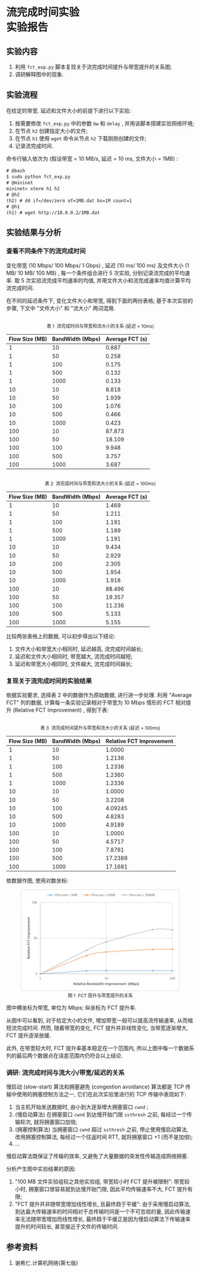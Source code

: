 # 流完成时间实验<br/>实验报告

<!--实验报告：模板不限，内容包括但不限于实验题目、实验内容、实验流程、实验结果及分析-->

## 实验内容

1. 利用 `fct_exp.py` 脚本复现关于流完成时间提升与带宽提升的关系图;
2. 调研解释图中的现象.

## 实验流程

在给定的带宽. 延迟和文件大小的前提下进行以下实验:

1. 按需要修改 `fct_exp.py` 中的参数 `bw` 和 `delay` , 并用该脚本搭建实验网络环境;
2. 在节点 `h2` 创建指定大小的文件;
3. 在节点 `h1` 使用 `wget` 命令从节点 `h2` 下载刚刚创建的文件;
4. 记录流完成时间.

命令行输入依次为 (假设带宽 = 10 MB/s, 延迟 = 10 ms, 文件大小 = 1MB) :

```
# @bash
$ sudo python fct_exp.py
# @mininet
mininet> xterm h1 h2
# @h2
(h2) # dd if=/dev/zero of=1MB.dat bs=1M count=1
# @h1
(h1) # wget http://10.0.0.2/1MB.dat
```

## 实验结果与分析

### 查看不同条件下的流完成时间

变化带宽 (10 Mbps/ 100 Mbps/ 1 Gbps) , 延迟 (10 ms/ 100 ms) 及文件大小 (1 MB/ 10 MB/ 100 MB) , 每一个条件组合进行 5 次实验, 分别记录流完成的平均速率. 取 5 次实验流完成平均速率的均值, 并用文件大小和流完成速率均值计算平均流完成时间.

在不同的延迟条件下, 变化文件大小和带宽, 得到下面的两份表格; 基于本次实验的步骤, 下文中 "文件大小" 和 "流大小" 两词混用.

<div style="text-align:center; font-size:9pt"><br>
    表 1&nbsp;&nbsp;流完成时间与带宽和流大小的关系 (延迟 = 10ms)
</div>

| Flow Size (MB) | BandWidth (Mbps) | Average FCT (s) |
| -------------- | ---------------- | --------------- |
| 1              | 10               | 0.887           |
| 1              | 50               | 0.258           |
| 1              | 100              | 0.175           |
| 1              | 500              | 0.132           |
| 1              | 1000             | 0.133           |
| 10             | 10               | 8.818           |
| 10             | 50               | 1.939           |
| 10             | 100              | 1.076           |
| 10             | 500              | 0.466           |
| 10             | 1000             | 0.423           |
| 100            | 10               | 87.873          |
| 100            | 50               | 18.109          |
| 100            | 100              | 9.948           |
| 100            | 500              | 3.757           |
| 100            | 1000             | 3.687           |

<div style="text-align:center; font-size:9pt"><br>
    表 2&nbsp;&nbsp;流完成时间与带宽和流大小的关系 (延迟 = 100ms)
</div>

| Flow Size (MB) | BandWidth (Mbps) | Average FCT (s) |
| -------------- | ---------------- | --------------- |
| 1              | 10               | 1.469           |
| 1              | 50               | 1.211           |
| 1              | 100              | 1.191           |
| 1              | 500              | 1.189           |
| 1              | 1000             | 1.191           |
| 10             | 10               | 9.434           |
| 10             | 50               | 2.929           |
| 10             | 100              | 2.305           |
| 10             | 500              | 1.954           |
| 10             | 1000             | 1.918           |
| 100            | 10               | 88.496          |
| 100            | 50               | 19.357          |
| 100            | 100              | 11.236          |
| 100            | 500              | 5.133           |
| 100            | 1000             | 5.155           |

比较两张表格上的数据, 可以初步得出以下结论:

1. 文件大小和带宽大小相同时, 延迟越高, 流完成时间越长;
2. 延迟和文件大小相同时, 带宽越大, 流完成时间越短;
3. 延迟和带宽大小相同时, 文件越大, 流完成时间越长;

### 复现关于流完成时间的实验结果

依据实验要求, 选择表 2 中的数据作为原始数据, 进行进一步处理. 利用 "Average FCT" 列的数据, 计算每一条实验记录相对于带宽为 10 Mbps 情形的 FCT 相对提升 (Relative FCT Improvement) , 得到下表:

<div style="text-align:center; font-size:9pt"><br>
    表 3&nbsp;&nbsp;流完成时间提升与带宽和流大小的关系 (延迟 = 100ms)
</div>

| Flow Size (MB) | BandWidth (Mbps) | Relative FCT Improvement |
| -------------- | ---------------- | ------------------------ |
| 1              | 10               | 1.0000                   |
| 1              | 50               | 1.2136                   |
| 1              | 100              | 1.2336                   |
| 1              | 500              | 1.2360                   |
| 1              | 1000             | 1.2336                   |
| 10             | 10               | 1.0000                   |
| 10             | 50               | 3.2208                   |
| 10             | 100              | 4.09245                  |
| 10             | 500              | 4.8283                   |
| 10             | 1000             | 4.9189                   |
| 100            | 10               | 1.0000                   |
| 100            | 50               | 4.5717                   |
| 100            | 100              | 7.8761                   |
| 100            | 500              | 17.2389                  |
| 100            | 1000             | 17.1681                  |

依数据作图, 使用对数坐标:

<figure style="text-align:center">
    <img src="lab-01-02.assets/fct-improvement.png" alt="fct-improvement" style="zoom:55%;" />
        <figcaption style="font-size :9pt">
            图 1&nbsp;&nbsp;FCT 提升与带宽提升的关系
        </figcaption>
</figure>
图中横坐标为带宽, 单位为 Mbps; 纵坐标为 FCT 提升率.

从图中可以看到, 对于给定大小的文件, 增加带宽一般可以提高流传输速率, 从而缩短流完成时间. 然而, 随着带宽的变化, FCT 提升并非线性变化, 当带宽逐渐增大, FCT 提升逐渐放缓.

此外, 在带宽较大时, FCT 提升率基本稳定在一个范围内, 所以上图中每一个数据系列的最后两个数据点在误差范围内仍符合以上结论.

### 调研: 流完成时间与流大小/带宽/延迟的关系

慢启动 (slow-start) 算法和拥塞避免 (congestion avoidance) 算法都是 TCP 传输中使用的拥塞控制方法之一, 它们在此次实验里进行的 TCP 传输中表现如下:

1. 当主机开始发送数据时, 由小到大逐渐增大拥塞窗口 `cwnd` ;
2. (慢启动算法) 在拥塞窗口 `cwnd` 到达慢开始门限 `ssthresh` 之前, 每经过一个传输轮次, 就将拥塞窗口加倍;
3. (拥塞控制算法) 当拥塞窗口 `cwnd` 超过 `ssthresh` 之前, 停止使用慢启动算法, 改用拥塞控制算法, 每经过一个往返时间 RTT, 就将拥塞窗口 +1 (而不是加倍);
4. ...

慢启动算法既保证了传输的效率, 又避免了大量数据的突发性传输造成网络拥塞.

分析产生图中实验结果的原因:

1. "100 MB 文件实验组较之其他实验组, 带宽较小时 FCT 提升被限制": 带宽较小时, 拥塞窗口很容易就到达慢开始门限, 因此平均传输速率不大, FCT 提升有限;
2. "FCT 提升并非随带宽增加线性增长, 且最终趋于平缓": 由于采用慢启动算法, 到达最大传输速率的时间相对于总传输时间是一个不可忽视的量, 因此传输速率无法随带宽增加而线性增长, 最终趋于平缓正是因为慢启动算法下传输速率提升的时间较长, 甚至接近于文件的传输时间.

## 参考资料

1. 谢希仁.计算机网络(第七版)
